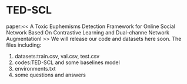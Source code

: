 # TED-SCL
paper:<< A Toxic Euphemisms Detection Framework for Online Social Network Based On Contrastive Learning and Dual-channe Network Augmentationl >> 
We will release our code and datasets here soon.
The files including:
1) datasets:train.csv, val.csv, test.csv
2) codes:TED-SCL and some baselines model
3) environments.txt
4) some questions and answers
